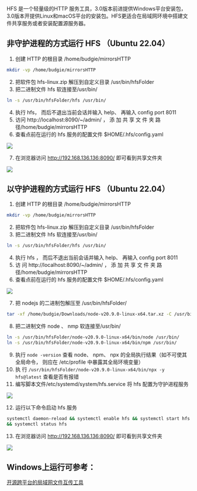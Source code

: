 HFS 是一个轻量级的HTTP 服务工具，3.0版本前进提供Windows平台安装包，3.0版本开提供Linux和macOS平台的安装包。HFS更适合在局域网环境中搭建文件共享服务或者安装配置源服务器。
<a name="g0Pw9"></a>
## 非守护进程的方式运行 HFS （Ubuntu 22.04）

1. 创建 HTTP 的根目录 /home/budgie/mirrorsHTTP
```bash
mkdir -vp /home/budgie/mirrorsHTTP
```

2. 把软件包 hfs-linux.zip 解压到自定义目录 /usr/bin/hfsFolder
3. 把二进制文件 hfs 软连接至/usr/bin/
```bash
ln -s /usr/bin/hfsFolder/hfs /usr/bin/
```

4. 执行 hfs， 而后不退出当前会话并输入 help、 再输入 config port 8011
5. 访问 http://localhost:8090/~/admin/ ， 添 加 共 享 文 件 夹 路 径/home/budgie/mirrorsHTTP
6. 查看点前在运行的 hfs 服务的配置文件 $HOME/.hfs/config.yaml

![](https://cdn.nlark.com/yuque/0/2023/png/396745/1701999134289-cc56ba43-f307-4a5f-8482-e78a9efa43a2.png#averageHue=%23272a31&clientId=u48069b88-b177-4&from=paste&id=ub526a27f&originHeight=251&originWidth=1080&originalType=url&ratio=2.5&rotation=0&showTitle=false&status=done&style=none&taskId=u527db81b-7dc2-45cb-b589-15efd8d125f&title=)

7. 在浏览器访问 http://192.168.136.136:8090/ 即可看到共享文件夹

![](https://cdn.nlark.com/yuque/0/2023/png/396745/1701999157255-066656b6-0095-4d28-b4d9-c6455eea1c09.png#averageHue=%23100f0d&clientId=u48069b88-b177-4&from=paste&id=u2102863f&originHeight=342&originWidth=1080&originalType=url&ratio=2.5&rotation=0&showTitle=false&status=done&style=none&taskId=ubf8a507b-b761-4530-ab10-7a3e3a23a72&title=)
<a name="ppqLL"></a>
## 以守护进程的方式运行 HFS （Ubuntu 22.04）

1. 创建 HTTP 的根目录 /home/budgie/mirrorsHTTP
```bash
mkdir -vp /home/budgie/mirrorsHTTP
```

2. 把软件包 hfs-linux.zip 解压到自定义目录 /usr/bin/hfsFolder
3. 把二进制文件 hfs 软连接至/usr/bin/
```bash
ln -s /usr/bin/hfsFolder/hfs /usr/bin/
```

4. 执行 hfs ， 而后不退出当前会话并输入 help、 再输入 config port 8011
5. 访 问 http://localhost:8090/~/admin/ ， 添 加 共 享 文 件 夹 路 径/home/budgie/mirrorsHTTP
6. 查看点前在运行的 hfs 服务的配置文件 $HOME/.hfs/config.yaml

![](https://cdn.nlark.com/yuque/0/2023/png/396745/1701999196895-8b7cd0bc-e1df-4385-80c3-75d1292adebf.png#averageHue=%23272a31&clientId=u48069b88-b177-4&from=paste&id=u81fb4427&originHeight=253&originWidth=1080&originalType=url&ratio=2.5&rotation=0&showTitle=false&status=done&style=none&taskId=u935668aa-5568-480b-a07b-89c319f5ccf&title=)

7. 把 nodejs 的二进制包解压至 /usr/bin/hfsFolder/
```bash
tar -xf /home/budgie/Downloads/node-v20.9.0-linux-x64.tar.xz -C /usr/bin/hfsFolder/
```

8. 把二进制文件 node 、 nmp 软连接至/usr/bin/
```bash
ln -s /usr/bin/hfsFolder/node-v20.9.0-linux-x64/bin/node /usr/bin/
ln -s /usr/bin/hfsFolder/node-v20.9.0-linux-x64/bin/npm /usr/bin/
```

9. 执行 `node -version` 查看 node、 npm、 npx 的全局执行结果（如不可使其全局命令， 则应在 /etc/profile 中暴露其全局环境变量）
10. 执 行 `/usr/bin/hfsFolder/node-v20.9.0-linux-x64/bin/npx -y hfs@latest` 查看是否有报错
11. 编写脚本文件/etc/systemd/system/hfs.service 将 hfs 配置为守护进程服务

![](https://cdn.nlark.com/yuque/0/2023/png/396745/1701999219269-f2d4b48e-e63a-46a6-84e5-d427352429ff.png#averageHue=%23262930&clientId=u48069b88-b177-4&from=paste&id=u06e5a2c8&originHeight=382&originWidth=1080&originalType=url&ratio=2.5&rotation=0&showTitle=false&status=done&style=none&taskId=u027afe46-a039-458a-84c3-5f9c42e7266&title=)

12. 运行以下命令启动 hfs 服务
```bash
systemctl daemon-reload && systemctl enable hfs && systemctl start hfs
&& systemctl status hfs
```

13. 在浏览器访问 http://192.168.136.136:8090/ 即可看到共享文件夹

![](https://cdn.nlark.com/yuque/0/2023/png/396745/1701999243193-831cb1b7-111d-4107-993b-0b66a3dd6986.png#averageHue=%2311100e&clientId=u48069b88-b177-4&from=paste&id=u9c11d6ed&originHeight=340&originWidth=1080&originalType=url&ratio=2.5&rotation=0&showTitle=false&status=done&style=none&taskId=uff7e2326-4a3f-4a5c-9e7d-65a2b9cda08&title=)
<a name="JoV4E"></a>
## Windows上运行可参考：
[开源跨平台的局域网文件互传工具](https://www.yuque.com/fcant/app/pyp3rrcdtsetmos1?view=doc_embed&inner=BtFhz)
